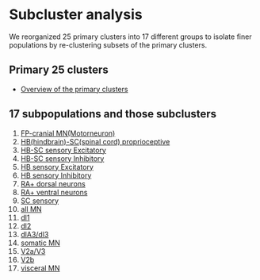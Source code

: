 # Subcluster analysis

We reorganized 25 primary clusters into 17 different groups to isolate finer populations by re-clustering subsets of the primary clusters.
<br/>

## Primary 25 clusters
* [Overview of the primary clusters](src)

## 17 subpopulations and those subclusters
1. [FP-cranial MN(Motorneuron)](https://roy-lab.github.io/subcluster_analysis/FPcranialMN/htmls/index.html)
2. [HB(hindbrain)-SC(spinal cord) proprioceptive](https://roy-lab.github.io/subcluster_analysis/HBSCproprioceptive/htmls/index.html)
3. [HB-SC sensory Excitatory](https://roy-lab.github.io/subcluster_analysis/HBSCsensoryExcitory/htmls/index.html)
4. [HB-SC sensory Inhibitory](https://roy-lab.github.io/subcluster_analysis/HBSCsensoryInhibitory/htmls/index.html)
5. [HB sensory Excitatory](https://roy-lab.github.io/subcluster_analysis/HBsensoryExcitory/htmls/index.html)
6. [HB sensory Inhibitory](https://roy-lab.github.io/subcluster_analysis/HBsensoryInhibitory/htmls/index.html)
7. [RA+ dorsal neurons](https://roy-lab.github.io/subcluster_analysis/RAdN/htmls/index.html)
8. [RA+ ventral neurons](https://roy-lab.github.io/subcluster_analysis/RAvN/htmls/index.html)
9. [SC sensory](https://roy-lab.github.io/subcluster_analysis/SCsensory/htmls/index.html)
10. [all MN](https://roy-lab.github.io/subcluster_analysis/allMN2/htmls/index.html)
11. [dl1](https://roy-lab.github.io/subcluster_analysis/dl1/htmls/index.html)
12. [dl2](https://roy-lab.github.io/subcluster_analysis/dl2/htmls/index.html)
13. [dlA3/dl3](https://roy-lab.github.io/subcluster_analysis/dl3/htmls/index.html)
14. [somatic MN](https://roy-lab.github.io/subcluster_analysis/somaticMN/htmls/index.html)
15. [V2a/V3](https://roy-lab.github.io/subcluster_analysis/v2a/htmls/index.html)
16. [V2b](https://roy-lab.github.io/subcluster_analysis/v2b/htmls/index.html)
17. [visceral MN](https://roy-lab.github.io/subcluster_analysis/visceralMN/htmls/index.html)
<br/>
